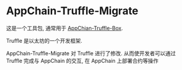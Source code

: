 # AppChain-Truffle-Migrate

这是一个工具包, 通常用于 [AppChian-Truffle-Box](https://github.com/cryptape/appchain-truffle-box).

Truffle 是以太坊的一个开发框架. 

AppChain-Truffle-Migrate 对 Truffle 进行了修改. 从而使开发者可以通过 Truffle 完成与 AppChain 的交互, 在 AppChain 上部署合约等操作
